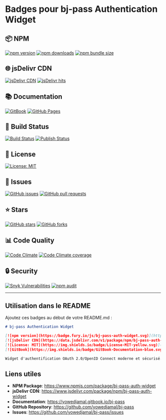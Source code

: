 # Badges pour bj-pass Authentication Widget

## 📦 NPM
[![npm version](https://badge.fury.io/js/bj-pass-auth-widget.svg)](https://badge.fury.io/js/bj-pass-auth-widget)
[![npm downloads](https://img.shields.io/npm/dm/bj-pass-auth-widget.svg)](https://www.npmjs.com/package/bj-pass-auth-widget)
[![npm bundle size](https://img.shields.io/bundlephobia/min/bj-pass-auth-widget.svg)](https://bundlephobia.com/result?p=bj-pass-auth-widget)

## 🌐 jsDelivr CDN
[![jsDelivr CDN](https://data.jsdelivr.com/v1/package/npm/bj-pass-auth-widget/badge)](https://www.jsdelivr.com/package/npm/bj-pass-auth-widget)
[![jsDelivr hits](https://data.jsdelivr.com/v1/package/npm/bj-pass-auth-widget/hits/badge)](https://www.jsdelivr.com/package/npm/bj-pass-auth-widget)

## 📚 Documentation
[![GitBook](https://img.shields.io/badge/GitBook-Documentation-blue.svg)](https://yowedjamal.gitbook.io/bj-pass)
[![GitHub Pages](https://img.shields.io/badge/GitHub%20Pages-Documentation-green.svg)](https://yowedjamal.github.io/bj-pass)

## 🔧 Build Status
[![Build Status](https://github.com/yowedjamal/bj-pass/workflows/Build/badge.svg)](https://github.com/yowedjamal/bj-pass/actions)
[![Publish Status](https://github.com/yowedjamal/bj-pass/workflows/Publish/badge.svg)](https://github.com/yowedjamal/bj-pass/actions)

## 📄 License
[![License: MIT](https://img.shields.io/badge/License-MIT-yellow.svg)](https://opensource.org/licenses/MIT)

## 🐛 Issues
[![GitHub issues](https://img.shields.io/github/issues/yowedjamal/bj-pass.svg)](https://github.com/yowedjamal/bj-pass/issues)
[![GitHub pull requests](https://img.shields.io/github/issues-pr/yowedjamal/bj-pass.svg)](https://github.com/yowedjamal/bj-pass/pulls)

## ⭐ Stars
[![GitHub stars](https://img.shields.io/github/stars/yowedjamal/bj-pass.svg)](https://github.com/yowedjamal/bj-pass/stargazers)
[![GitHub forks](https://img.shields.io/github/forks/yowedjamal/bj-pass.svg)](https://github.com/yowedjamal/bj-pass/network)

## 📊 Code Quality
[![Code Climate](https://img.shields.io/codeclimate/maintainability/yowedjamal/bj-pass.svg)](https://codeclimate.com/github/yowedjamal/bj-pass)
[![Code Climate coverage](https://img.shields.io/codeclimate/coverage/yowedjamal/bj-pass.svg)](https://codeclimate.com/github/yowedjamal/bj-pass)

## 🔒 Security
[![Snyk Vulnerabilities](https://img.shields.io/snyk/vulnerabilities/npm/bj-pass-auth-widget.svg)](https://snyk.io/test/npm/bj-pass-auth-widget)
[![npm audit](https://img.shields.io/badge/npm%20audit-passed-brightgreen.svg)](https://www.npmjs.com/package/bj-pass-auth-widget)

---

## Utilisation dans le README

Ajoutez ces badges au début de votre README.md :

```markdown
# bj-pass Authentication Widget

[![npm version](https://badge.fury.io/js/bj-pass-auth-widget.svg)](https://badge.fury.io/js/bj-pass-auth-widget)
[![jsDelivr CDN](https://data.jsdelivr.com/v1/package/npm/bj-pass-auth-widget/badge)](https://www.jsdelivr.com/package/npm/bj-pass-auth-widget)
[![License: MIT](https://img.shields.io/badge/License-MIT-yellow.svg)](https://opensource.org/licenses/MIT)
[![GitBook](https://img.shields.io/badge/GitBook-Documentation-blue.svg)](https://yowedjamal.gitbook.io/bj-pass)

Widget d'authentification OAuth 2.0/OpenID Connect moderne et sécurisé...
```

## Liens utiles

- **NPM Package**: https://www.npmjs.com/package/bj-pass-auth-widget
- **jsDelivr CDN**: https://www.jsdelivr.com/package/npm/bj-pass-auth-widget
- **Documentation**: https://yowedjamal.gitbook.io/bj-pass
- **GitHub Repository**: https://github.com/yowedjamal/bj-pass
- **Issues**: https://github.com/yowedjamal/bj-pass/issues 